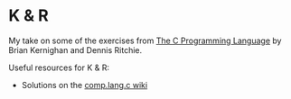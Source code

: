 # K & R

My take on some of the exercises from [The C Programming Language](https://en.wikipedia.org/wiki/The_C_Programming_Language) by Brian Kernighan and Dennis Ritchie.

Useful resources for K & R:

- Solutions on the [comp.lang.c wiki](http://clc-wiki.net/wiki/K%26R2_solutions)

